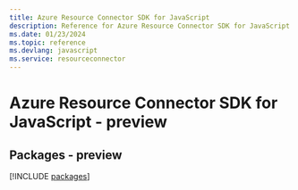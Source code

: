 ```yaml
---
title: Azure Resource Connector SDK for JavaScript
description: Reference for Azure Resource Connector SDK for JavaScript
ms.date: 01/23/2024
ms.topic: reference
ms.devlang: javascript
ms.service: resourceconnector
---
```

# Azure Resource Connector SDK for JavaScript - preview
## Packages - preview
[!INCLUDE [packages](resource-connector-index.md)]